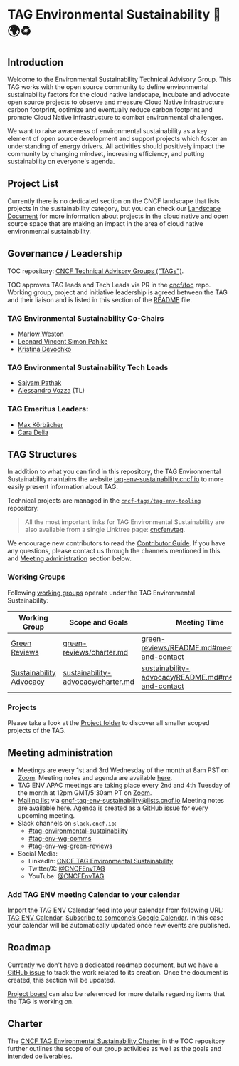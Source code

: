 # TAG Environmental Sustainability 🌳🌍♻️

## Introduction

Welcome to the Environmental Sustainability Technical Advisory Group. This TAG works with the open source community to define environmental sustainability factors for the cloud native landscape, incubate and advocate open source projects to observe and measure Cloud Native infrastructure carbon footprint, optimize and eventually reduce carbon footprint and promote Cloud Native infrastructure to combat environmental challenges.

We want to raise awareness of environmental sustainability as a key element of open source development and support projects which foster an understanding of energy drivers.
All activities should positively impact the community by changing mindset, increasing efficiency, and putting sustainability on everyone's agenda.

## Project List

Currently there is no dedicated section on the CNCF landscape that lists projects in the sustainability category, but you can check our [Landscape Document](https://tag-env-sustainability.cncf.io/landscape) for more information about projects in the cloud native and open source space that are making an impact in the area of cloud native environmental sustainability.

## Governance / Leadership

TOC repository: [CNCF Technical Advisory Groups ("TAGs")](https://github.com/cncf/toc/tree/main/tags).

TOC approves TAG leads and Tech Leads via PR in the [cncf/toc](https://github.com/cncf/toc) repo.
Working group, project and initiative leadership is agreed between the TAG and their liaison and is listed in this section of the [README](README.md) file.

### TAG Environmental Sustainability Co-Chairs

* [Marlow Weston](https://github.com/catblade)
* [Leonard Vincent Simon Pahlke](https://github.com/leonardpahlke)
* [Kristina Devochko](https://github.com/guidemetothemoon)

### TAG Environmental Sustainability Tech Leads

* [Saiyam Pathak ](https://github.com/saiyam1814)
* [Alessandro Vozza](https://github.com/ams0) (TL)

### TAG Emeritus Leaders:
* [Max Körbächer](https://github.com/mkorbi)
* [Cara Delia](https://github.com.caradelia)

<!-- cSpell:ignore Linktree -->
## TAG Structures

In addition to what you can find in this repository, the TAG Environmental Sustainability maintains the website [tag-env-sustainability.cncf.io](https://tag-env-sustainability.cncf.io) to more easily present information about TAG.

Technical projects are managed in the [`cncf-tags/tag-env-tooling`](https://github.com/cncf-tags/tag-env-tooling) repository.

> All the most important links for TAG Environmental Sustainability are also available from a single Linktree page: [cncfenvtag](https://linktr.ee/cncfenvtag).

We encourage new contributors to read the [Contributor Guide](CONTRIBUTING.md). If you have any questions, please contact us through the channels mentioned in this and [Meeting administration](README.md#meeting-administration) section below.

### Working Groups

Following [working groups](https://github.com/cncf/toc/tree/main/workinggroups) operate under the TAG Environmental Sustainability:

| Working Group | Scope and Goals            | Meeting Time                          |
|---------------|-------------------|---------------------------------------|
| [Green Reviews](https://github.com/cncf/tag-env-sustainability/tree/main/working-groups/green-reviews) | [green-reviews/charter.md](./working-groups/green-reviews/charter.md) | [green-reviews/README.md#meetings-and-contact](./working-groups/green-reviews/README.md#meetings-and-contact) |
| [Sustainability Advocacy](https://github.com/cncf/tag-env-sustainability/tree/main/working-groups/sustainability-advocacy) | [sustainability-advocacy/charter.md](./working-groups/sustainability-advocacy/charter.md) | [sustainability-advocacy/README.md#meetings-and-contact](./working-groups/sustainability-advocacy/README.md#meetings-and-contact) |

### Projects

Please take a look at the [Project folder](projects/README.md) to discover all smaller scoped projects of the TAG.

## Meeting administration

* Meetings are every 1st and 3rd Wednesday of the month at 8am PST on [Zoom](https://zoom.us/my/cncftagenvsustainability).
  Meeting notes and agenda are available [here](https://docs.google.com/document/d/1TkmMyXJABC66NfYmivnh7z8Y_vpq9f9foaOuDVQS_Lo/edit#).
* TAG ENV APAC meetings are taking place every 2nd and 4th Tuesday of the month at 12pm GMT/5:30am PT on [Zoom](https://zoom.us/my/cncftagenvsustainability).
* [Mailing list](https://lists.cncf.io/g/cncf-tag-env-sustainability/) via [cncf-tag-env-sustainability@lists.cncf.io](mailto:cncf-tag-env-sustainability@lists.cncf.io)
  Meeting notes are available [here](https://github.com/cncf/tag-env-sustainability/blob/main/meeting-notes-apac.md).
  Agenda is created as a [GitHub issue](https://github.com/cncf/tag-env-sustainability/issues?q=is%3Aissue%20state%3Aopen%20label%3Atag-env-apac%2Fmeeting-agenda) for every upcoming meeting.
* Slack channels on ```slack.cncf.io```:
  * [#tag-environmental-sustainability](https://cloud-native.slack.com/archives/C03F270PDU6)
  * [#tag-env-wg-comms](https://cloud-native.slack.com/archives/C068XUD9AEA)
  * [#tag-env-wg-green-reviews](https://cloud-native.slack.com/archives/C060EDHN431)
* Social Media:
  * LinkedIn: [CNCF TAG Environmental Sustainability](https://www.linkedin.com/company/cncf-tag-environmental-sustainability)
  * Twitter/X: [@CNCFEnvTAG](https://twitter.com/CNCFEnvTAG)
  * YouTube: [@CNCFEnvTAG](https://www.youtube.com/@CNCFEnvTAG)

### Add TAG ENV meeting Calendar to your calendar

Import the TAG ENV Calendar feed into your calendar from following URL: [TAG ENV Calendar](https://calendar.google.com/calendar/embed?src=72e93a411f02e5664bb4485c04311b83dae6a62574e4ab882a1ccf8526aa9bf1%40group.calendar.google.com).
[Subscribe to someone’s Google Calendar](https://support.google.com/calendar/answer/37100?hl=en&co=GENIE.Platform%3DDesktop). In this case your calendar will be automatically updated once new events are published.

## Roadmap

Currently we don't have a dedicated roadmap document, but we have a [GitHub issue](https://github.com/cncf/tag-env-sustainability/issues/560) to track the work related to its creation.
Once the document is created, this section will be updated.

[Project board](https://github.com/orgs/cncf/projects/10) can also be referenced for more details regarding items that the TAG is working on.

## Charter

The [CNCF TAG Environmental Sustainability Charter](https://github.com/cncf/toc/blob/main/tags/tag-charters/environmentalsustainability.md) in the TOC repository further outlines the scope of our group activities as well as the goals and intended deliverables.
